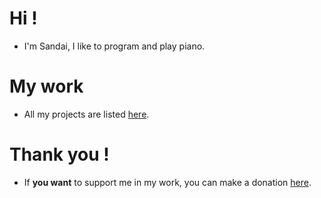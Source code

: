 # Hi !
- I'm Sandai, I like to program and play piano.

# My work
- All my projects are listed [here](https://github.com/MettaliK/).

# Thank you !
- If **you want** to support me in my work, you can make a donation [here](./Pages/thankyou/en).
